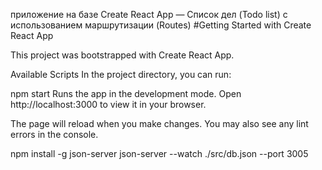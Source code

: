 приложение на базе Create React App — Cписок дел (Todo list) с использованием маршрутизации (Routes)
#Getting Started with Create React App

This project was bootstrapped with Create React App.

Available Scripts
In the project directory, you can run:

npm start
Runs the app in the development mode.
Open http://localhost:3000 to view it in your browser.

The page will reload when you make changes.
You may also see any lint errors in the console.

npm install -g json-server
json-server --watch ./src/db.json --port 3005
